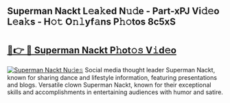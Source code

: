 ## Superman Nackt L𝚎a𝚔ed N𝚞𝚍e - Part-xPJ Vi𝚍𝚎o L𝚎a𝚔s - H𝚘𝚝 O𝚗𝚕yf𝚊ns P𝚑𝚘tos 8c5xS

# <h2><a href="http://kf53bgu.oniu.top/?m=Superman+Nackt">🔗👉 🔴 Superman Nackt P𝚑ot𝚘𝚜 V𝚒d𝚎o</a></h2>

[![Superman Nackt Nu𝚍e𝚜](https://i.imgur.com/0qMVB7G.gif)](http://kf53bgu.oniu.top/?m=Superman+Nackt)
Social media thought leader Superman Nackt, known for sharing dance and lifestyle information, featuring presentations and blogs. Versatile clown Superman Nackt, known for their exceptional skills and accomplishments in entertaining audiences with humor and satire.  
